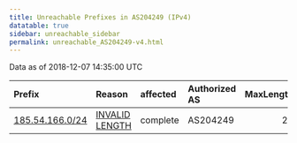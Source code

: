 ```yaml
---
title: Unreachable Prefixes in AS204249 (IPv4)
datatable: true
sidebar: unreachable_sidebar
permalink: unreachable_AS204249-v4.html
---
```


Data as of 2018-12-07 14:35:00 UTC


<div class="datatable-begin"></div>

| Prefix                                                   | Reason                                                                                                     | affected   | Authorized AS   |   MaxLength | Anchor                                         |   unreachable /24s |
|:---------------------------------------------------------|:-----------------------------------------------------------------------------------------------------------|:-----------|:----------------|------------:|:-----------------------------------------------|-------------------:|
| [185.54.166.0/24](https://stat.ripe.net/185.54.166.0/24) | [INVALID LENGTH](https://rpki-validator.ripe.net/announcement-preview?asn=AS204249&prefix=185.54.166.0/24) | complete   | AS204249        |          23 | [RIPE](unreachable_RIPE_NCC_RPKI_Root-v4.html) |                  1 |

<div class="datatable-end"></div>